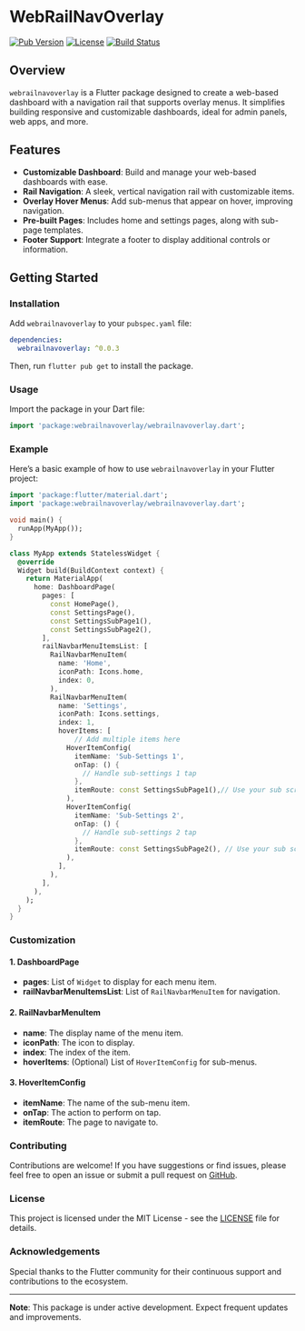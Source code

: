 # WebRailNavOverlay

[![Pub Version](https://img.shields.io/pub/v/webrailnavoverlay)](https://pub.dev/packages/webrailnavoverlay)
[![License](https://img.shields.io/badge/license-MIT-blue.svg)](https://opensource.org/licenses/MIT)
[![Build Status](https://img.shields.io/github/actions/workflow/status/princetomar27/webrailnavoverlay/build.yml)](https://github.com/princetomar27/webrailnavoverlay/actions)

## Overview

`webrailnavoverlay` is a Flutter package designed to create a web-based dashboard with a navigation rail that supports overlay menus. It simplifies building responsive and customizable dashboards, ideal for admin panels, web apps, and more.

## Features

- **Customizable Dashboard**: Build and manage your web-based dashboards with ease.
- **Rail Navigation**: A sleek, vertical navigation rail with customizable items.
- **Overlay Hover Menus**: Add sub-menus that appear on hover, improving navigation.
- **Pre-built Pages**: Includes home and settings pages, along with sub-page templates.
- **Footer Support**: Integrate a footer to display additional controls or information.

## Getting Started

### Installation

Add `webrailnavoverlay` to your `pubspec.yaml` file:

```yaml
dependencies:
  webrailnavoverlay: ^0.0.3
```

Then, run `flutter pub get` to install the package.

### Usage

Import the package in your Dart file:

```dart
import 'package:webrailnavoverlay/webrailnavoverlay.dart';
```

### Example

Here’s a basic example of how to use `webrailnavoverlay` in your Flutter project:

```dart
import 'package:flutter/material.dart';
import 'package:webrailnavoverlay/webrailnavoverlay.dart';

void main() {
  runApp(MyApp());
}

class MyApp extends StatelessWidget {
  @override
  Widget build(BuildContext context) {
    return MaterialApp(
      home: DashboardPage(
        pages: [
          const HomePage(),
          const SettingsPage(),
          const SettingsSubPage1(),
          const SettingsSubPage2(),
        ],
        railNavbarMenuItemsList: [
          RailNavbarMenuItem(
            name: 'Home',
            iconPath: Icons.home,
            index: 0,
          ),
          RailNavbarMenuItem(
            name: 'Settings',
            iconPath: Icons.settings,
            index: 1,
            hoverItems: [
                // Add multiple items here
              HoverItemConfig(
                itemName: 'Sub-Settings 1',
                onTap: () {
                  // Handle sub-settings 1 tap
                },
                itemRoute: const SettingsSubPage1(),// Use your sub screen
              ),
              HoverItemConfig(
                itemName: 'Sub-Settings 2',
                onTap: () {
                  // Handle sub-settings 2 tap
                },
                itemRoute: const SettingsSubPage2(), // Use your sub screen
              ),
            ],
          ),
        ],
      ),
    );
  }
}
```

### Customization

#### 1. **DashboardPage**

- **pages**: List of `Widget` to display for each menu item.
- **railNavbarMenuItemsList**: List of `RailNavbarMenuItem` for navigation.

#### 2. **RailNavbarMenuItem**

- **name**: The display name of the menu item.
- **iconPath**: The icon to display.
- **index**: The index of the item.
- **hoverItems**: (Optional) List of `HoverItemConfig` for sub-menus.

#### 3. **HoverItemConfig**

- **itemName**: The name of the sub-menu item.
- **onTap**: The action to perform on tap.
- **itemRoute**: The page to navigate to.

### Contributing

Contributions are welcome! If you have suggestions or find issues, please feel free to open an issue or submit a pull request on [GitHub](https://github.com/princetomar27/webrailnavoverlay).

### License

This project is licensed under the MIT License - see the [LICENSE](https://opensource.org/licenses/MIT) file for details.

### Acknowledgements

Special thanks to the Flutter community for their continuous support and contributions to the ecosystem.

---

**Note**: This package is under active development. Expect frequent updates and improvements.
